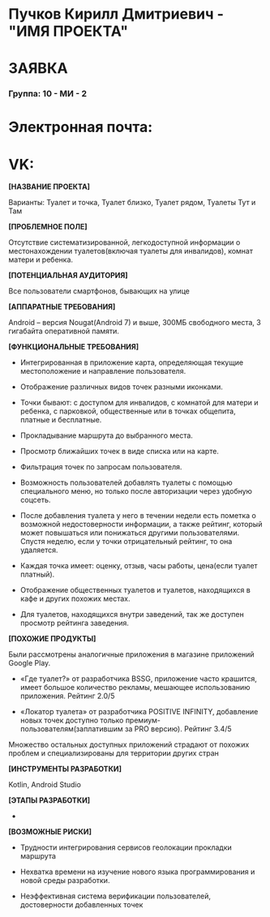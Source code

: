 # Пучков Кирилл Дмитриевич -  "ИМЯ ПРОЕКТА"
# **ЗАЯВКА**
### Группа: 10 -  МИ -  2
# Электронная почта:
# VK:

**[НАЗВАНИЕ ПРОЕКТА]**

Варианты: Туалет и точка, Туалет близко, Туалет рядом, Туалеты Тут и Там

**[ПРОБЛЕМНОЕ ПОЛЕ]**

Отсутствие систематизированной, легкодоступной информации о местонахождении туалетов(включая туалеты для инвалидов), комнат матери и ребенка.

**[ПОТЕНЦИАЛЬНАЯ АУДИТОРИЯ]**

Все пользователи смартфонов, бывающих на улице

**[АППАРАТНЫЕ ТРЕБОВАНИЯ]**

Android – версия Nougat(Android 7) и выше, 300МБ свободного места, 3 гигабайта оперативной памяти.

**[ФУНКЦИОНАЛЬНЫЕ ТРЕБОВАНИЯ]**

- Интегрированная в приложение карта, определяющая текущие местоположение и направление пользователя.

- Отображение различных видов точек разными иконками.

- Точки бывают: с доступом для инвалидов, с комнатой для матери и ребенка, с парковкой, общественные или в точках общепита, платные и бесплатные.

- Прокладывание маршрута до выбранного места.

- Просмотр ближайших точек в виде списка или на карте.

- Фильтрация точек по запросам пользователя.

- Возможность пользователей добавлять туалеты с помощью специального меню, но только после авторизации через удобную соцсеть.

- После добавления туалета у него в течении недели есть пометка о возможной недостоверности информации, а также рейтинг, который может повышаться или
понижаться другими пользователями. Спустя неделю, если у точки отрицательный рейтинг, то она удаляется.

- Каждая точка имеет: оценку, отзыв, часы работы, цена(если туалет платный).

- Отображение общественных туалетов и туалетов, находящихся в кафе и других похожих местах.

- Для туалетов, находящихся внутри заведений, так же доступен просмотр рейтинга заведения.


**[ПОХОЖИЕ ПРОДУКТЫ]**

Были рассмотрены аналогичные приложения в магазине приложений Google Play.

- «Где туалет?» от разработчика BSSG, приложение часто крашится, имеет большое количество рекламы, мешающее использованию приложения. Рейтинг 2.0/5

- «Локатор туалета» от разработчика POSITIVE INFINITY, добавление новых точек доступно только премиум- пользователям(заплатившим за PRO версию). Рейтинг 3.4/5

Множество остальных доступных приложений страдают от похожих проблем и специализированы для территории других стран


**[ИНСТРУМЕНТЫ РАЗРАБОТКИ]**

Kotlin, Android Studio

**[ЭТАПЫ РАЗРАБОТКИ]**

- 

**[ВОЗМОЖНЫЕ РИСКИ]**

- Трудности интегрирования сервисов геолокации прокладки маршрута

- Нехватка времени на изучение нового языка программирования и новой среды разработки.

- Неэффективная система верификации пользователей, достоверности добавленных точек
